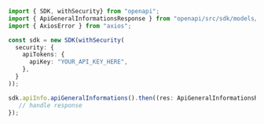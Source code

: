 <!-- Start SDK Example Usage -->
```typescript
import { SDK, withSecurity} from "openapi";
import { ApiGeneralInformationsResponse } from "openapi/src/sdk/models/operations";
import { AxiosError } from "axios";

const sdk = new SDK(withSecurity(
  security: {
    apiTokens: {
      apiKey: "YOUR_API_KEY_HERE",
    },
  }
));

sdk.apiInfo.apiGeneralInformations().then((res: ApiGeneralInformationsResponse | AxiosError) => {
   // handle response
});
```
<!-- End SDK Example Usage -->